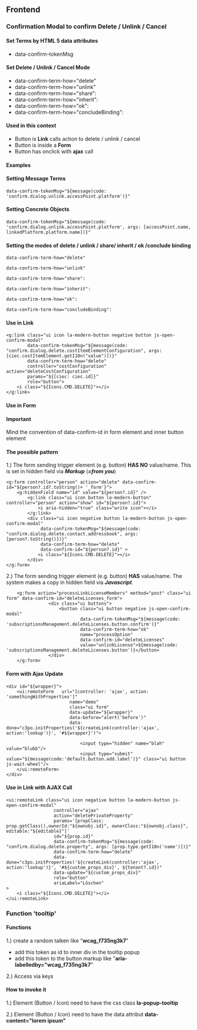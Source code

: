 ## Frontend

### Confirmation Modal to confirm Delete / Unlink / Cancel

#### Set Terms by HTML 5 data attributes
- data-confirm-tokenMsg

#### Set Delete / Unlink / Cancel Mode
- data-confirm-term-how="delete"
- data-confirm-term-how="unlink"
- data-confirm-term-how="share":
- data-confirm-term-how="inherit":
- data-confirm-term-how="ok":
- data-confirm-term-how="concludeBinding":
#### Used in this context
- Button is **Link** calls action to delete / unlink / cancel
- Button is inside a **Form**
- Button has onclick with **ajax** call


#### Examples
#### Setting Message Terms

```
data-confirm-tokenMsg="${message(code: 'confirm.dialog.unlink.accessPoint.platform')}"
```


#### Setting Concrete Objects

```
data-confirm-tokenMsg="${message(code: 'confirm.dialog.unlink.accessPoint.platform', args: [accessPoint.name, linkedPlatform.platform.name])}"
```
#### Setting the modes of delete / unlink / share/ inherit / ok /conclude binding

```
data-confirm-term-how="delete"
```
```
data-confirm-term-how="unlink"
```
```
data-confirm-term-how="share":
```
```
data-confirm-term-how="inherit":
```
```
data-confirm-term-how="ok":
```
```
data-confirm-term-how="concludeBinding":
```


#### Use in Link

```
<g:link class="ui icon la-modern-button negative button js-open-confirm-modal"
        data-confirm-tokenMsg="${message(code: "confirm.dialog.delete.costItemElementConfiguration", args: [ciec.costItemElement.getI10n("value")])}"
        data-confirm-term-how="delete"
        controller="costConfiguration" action="deleteCostConfiguration"
        params="${[ciec: ciec.id]}"
        role="button">
    <i class="${Icons.CMD.DELETE}"></i>
</g:link>

```

#### Use in Form

#### Important

Mind the convention of data-confirm-id in form element and inner button element

#### The possible pattern

1.) The form sending trigger element (e.g. button) **HAS NO** value/name. This is set in hidden field via ***Markup*** (***=from you***)

```
<g:form controller="person" action="delete" data-confirm-id="${person?.id?.toString()+ '_form'}">
    <g:hiddenField name="id" value="${person?.id}" />
        <g:link class="ui icon button la-modern-button" controller="person" action="show" id="${person?.id}">
            <i aria-hidden="true" class="write icon"></i>
        </g:link>
        <div class="ui icon negative button la-modern-button js-open-confirm-modal"
             data-confirm-tokenMsg="${message(code: "confirm.dialog.delete.contact.addressbook", args: [person?.toString()])}"
             data-confirm-term-how="delete"
             data-confirm-id="${person?.id}" >
            <i class="${Icons.CMD.DELETE}"></i>
        </div>
</g:form>
```
2.) The form sending trigger element (e.g. button) **HAS** value/name. The system makes a copy in hidden field via ***Javascript***.

```
    <g:form action="processLinkLicenseMembers" method="post" class="ui form" data-confirm-id="deleteLicenses_form">
                <div class="ui buttons">
                    <button class="ui button negative js-open-confirm-modal"
                            data-confirm-tokenMsg="${message(code: 'subscriptionsManagement.deleteLicenses.button.confirm')}"
                            data-confirm-term-how="ok"
                            name="processOption"
                            data-confirm-id="deleteLicenses"
                            value="unlinkLicense">${message(code: 'subscriptionsManagement.deleteLicenses.button')}</button>
                </div>
    </g:form>
```

#### Form with Ajax Update

```
<div id="${wrapper}">
    <ui:remoteForm   url="[controller: 'ajax', action: 'somethingWithProperties']"
                        name="demo" 
                        class="ui form"
                        data-update="${wrapper}"
                        data-before="alert('before')"
                        data-done="c3po.initProperties('${createLink(controller:'ajax', action:'lookup')}', '#${wrapper}')">

                            <input type="hidden" name="blah" value="blubb"/>
                            <input type="submit" value="${message(code:'default.button.add.label')}" class="ui button js-wait-wheel"/>
    </ui:remoteForm>
</div>
```

#### Use in Link with AJAX Call

```
<ui:remoteLink class="ui icon negative button la-modern-button js-open-confirm-modal"
                  controller="ajax"
                  action="deletePrivateProperty"
                  params='[propClass: prop.getClass(),ownerId:"${ownobj.id}", ownerClass:"${ownobj.class}", editable:"${editable}"]'
                  id="${prop.id}"
                  data-confirm-tokenMsg="${message(code: "confirm.dialog.delete.property", args: [prop.type.getI10n('name')])}"
                  data-confirm-term-how="delete"
                  data-done="c3po.initProperties('${createLink(controller:'ajax', action:'lookup')}', '#${custom_props_div}', ${tenant?.id})"
                  data-update="${custom_props_div}"
                  role="button"
                  ariaLabel="Löschen"
>
    <i class="${Icons.CMD.DELETE}"></i>
</ui:remoteLink>

```

### Function 'tooltip'

#### Functions

1.) create a random talken like "<b>wcag_f735ng3k7</b>"
- add this token as id to inner div in the tooltip popup
- add this token to the button markup like "<b>aria-labelledby="wcag_f735ng3k7</b>"

2.) Access via keys

#### How to invoke it

1.) Element (Button / Icon) need to have the css class <b>la-popup-tooltip</b>

2.) Element (Button / Icon) need to have the data attribut <b>data-content="lorem ipsum"</b>

